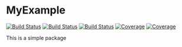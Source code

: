 # MyExample

[![Build Status](https://github.com/kyshen/MyExample.jl/actions/workflows/CI.yml/badge.svg?branch=main)](https://github.com/kyshen/MyExample.jl/actions/workflows/CI.yml?query=branch%3Amain)
[![Build Status](https://app.travis-ci.com/kyshen/MyExample.jl.svg?branch=main)](https://app.travis-ci.com/kyshen/MyExample.jl)
[![Build Status](https://ci.appveyor.com/api/projects/status/github/kyshen/MyExample.jl?svg=true)](https://ci.appveyor.com/project/kyshen/MyExample-jl)
[![Coverage](https://codecov.io/gh/kyshen/MyExample.jl/branch/main/graph/badge.svg)](https://codecov.io/gh/kyshen/MyExample.jl)
[![Coverage](https://coveralls.io/repos/github/kyshen/MyExample.jl/badge.svg?branch=main)](https://coveralls.io/github/kyshen/MyExample.jl?branch=main)

This is a simple package
